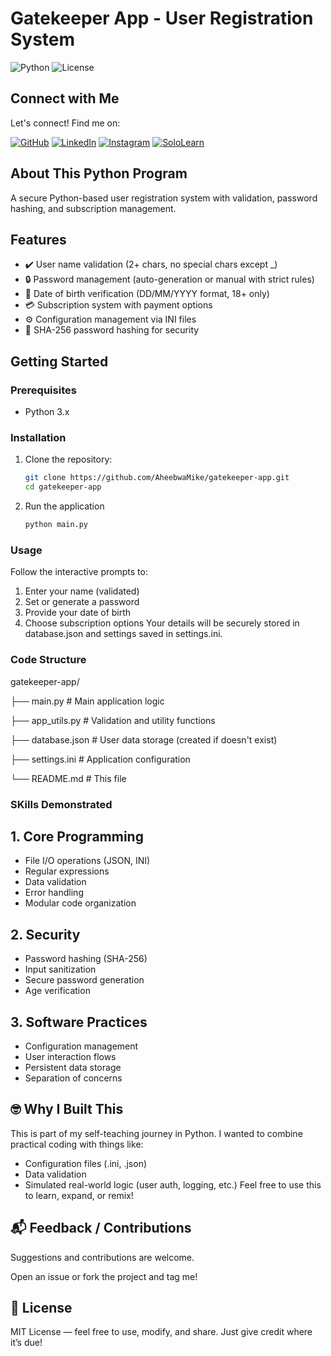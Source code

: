# Gatekeeper App - User Registration System

![Python](https://img.shields.io/badge/python-3.x-blue.svg)
![License](https://img.shields.io/badge/license-MIT-green.svg)

## Connect with Me
Let's connect! Find me on:

[![GitHub](https://img.shields.io/badge/GitHub-AheebwaMike-181717?style=for-the-badge&logo=github)](https://github.com/AheebwaMike)
[![LinkedIn](https://img.shields.io/badge/LinkedIn-AheebwaMichael-0077B5?style=for-the-badge&logo=linkedin)](https://linkedin.com/in/AheebwaMichael)
[![Instagram](https://img.shields.io/badge/Instagram-Michael_Aheebwa-E4405F?style=for-the-badge&logo=instagram)](https://www.instagram.com/michael_aheebwa?igsh=MW5kYm5tYjk2OTgzdA==)
[![SoloLearn](https://img.shields.io/badge/SoloLearn-Drichlet-149EF2?style=for-the-badge&logo=sololearn)](https://www.sololearn.com/profile/aheebwamike](https://www.sololearn.com/en/profile/33968466))

## About This Python Program
A secure Python-based user registration system with validation, password hashing, and subscription management.

## Features

- ✔️ User name validation (2+ chars, no special chars except _)
- 🔒 Password management (auto-generation or manual with strict rules)
- 📅 Date of birth verification (DD/MM/YYYY format, 18+ only)
- 💳 Subscription system with payment options
- ⚙️ Configuration management via INI files
- 🔐 SHA-256 password hashing for security

## Getting Started

### Prerequisites
- Python 3.x

### Installation
1. Clone the repository:
   ```bash
   git clone https://github.com/AheebwaMike/gatekeeper-app.git
   cd gatekeeper-app
2. Run the application
   ```bash
   python main.py
### Usage
Follow the interactive prompts to:
1. Enter your name (validated)
2. Set or generate a password
3. Provide your date of birth
4. Choose subscription options
Your details will be securely stored in database.json and settings saved in settings.ini.

### Code Structure
gatekeeper-app/

├── main.py            # Main application logic 

├── app_utils.py       # Validation and utility functions

├── database.json      # User data storage (created if doesn't exist) 

├── settings.ini       # Application configuration 

└── README.md          # This file 

### SKills Demonstrated
## 1. Core Programming
- File I/O operations (JSON, INI)
- Regular expressions
- Data validation
- Error handling
- Modular code organization
## 2. Security
- Password hashing (SHA-256)
- Input sanitization
- Secure password generation
- Age verification
## 3. Software Practices
- Configuration management
- User interaction flows
- Persistent data storage
- Separation of concerns

## 🤓 Why I Built This
This is part of my self-teaching journey in Python. I wanted to combine practical coding with things like:
- Configuration files (.ini, .json)
- Data validation
- Simulated real-world logic (user auth, logging, etc.)
Feel free to use this to learn, expand, or remix!

## 📬 Feedback / Contributions
Suggestions and contributions are welcome.

Open an issue or fork the project and tag me!

## 📜 License
MIT License — feel free to use, modify, and share. Just give credit where it’s due!

